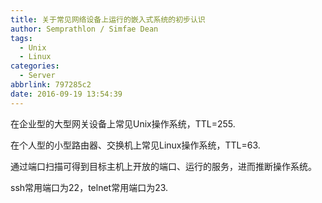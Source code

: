 ```yaml
---
title: 关于常见网络设备上运行的嵌入式系统的初步认识
author: Semprathlon / Simfae Dean
tags:
  - Unix
  - Linux
categories:
  - Server
abbrlink: 797285c2
date: 2016-09-19 13:54:39
---
```

在企业型的大型网关设备上常见Unix操作系统，TTL=255.

在个人型的小型路由器、交换机上常见Linux操作系统，TTL=63.

通过端口扫描可得到目标主机上开放的端口、运行的服务，进而推断操作系统。

ssh常用端口为22，telnet常用端口为23.